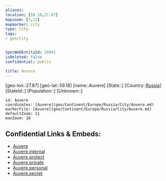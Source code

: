 ```yaml
---
aliases: 
location: [59.18,27.87]
mapzoom: [7,12] 
mapmarker: city 
type: City
tags:
- geo/City


SpocWebEntityId: 28941
isDeleted: false
confidential: public

title: Auvere
---
```

[geo-lon::27.87]
[geo-lat::59.18]
[name::Auvere]
[State::]
[Country::[Russia](geo/Continent/Europe/Russia.md)]
[StateId::]
[Population::]
[Unknown::]


```leaflet
id: Auvere
coordinates: [Auvere](geo/Continent/Europe/Russia/City/Auvere.md)
markerFile: [Auvere](geo/Continent/Europe/Russia/City/Auvere.md)
defaultZoom: 11 
maxZoom: 18
```


## Confidential Links & Embeds: 
- [Auvere](../../../../../../_public/geo/Continent/Europe/Russia/City/Auvere.md) 
- [Auvere.internal](../../../../../../_internal/geo/Continent/Europe/Russia/City/Auvere.internal.md) 
- [Auvere.protect](../../../../../../_protect/geo/Continent/Europe/Russia/City/Auvere.protect.md) 
- [Auvere.private](../../../../../../_private/geo/Continent/Europe/Russia/City/Auvere.private.md) 
- [Auvere.personal](../../../../../../_personal/geo/Continent/Europe/Russia/City/Auvere.personal.md) 
- [Auvere.secret](../../../../../../_secret/geo/Continent/Europe/Russia/City/Auvere.secret.md) 
